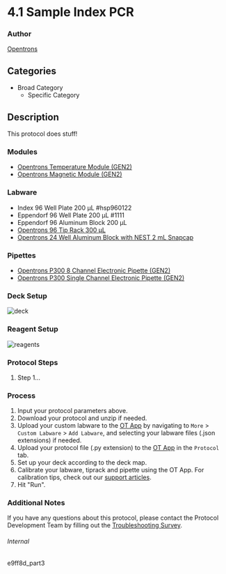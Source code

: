 # 4.1 Sample Index PCR


### Author
[Opentrons](https://opentrons.com/)


## Categories
* Broad Category
	* Specific Category


## Description
This protocol does stuff!


### Modules
* [Opentrons Temperature Module (GEN2)](https://shop.opentrons.com/temperature-module-gen2/)
* [Opentrons Magnetic Module (GEN2)](https://shop.opentrons.com/magnetic-module-gen2/)


### Labware
* Index 96 Well Plate 200 µL #hsp960122
* Eppendorf 96 Well Plate 200 µL #1111
* Eppendorf 96 Aluminum Block 200 µL
* [Opentrons 96 Tip Rack 300 µL](https://shop.opentrons.com/collections/opentrons-tips/products/opentrons-300ul-tips)
* [Opentrons 24 Well Aluminum Block with NEST 2 mL Snapcap](https://shop.opentrons.com/collections/opentrons-tips/products/tube-rack-set-1)


### Pipettes
* [Opentrons P300 8 Channel Electronic Pipette (GEN2)](https://shop.opentrons.com/8-channel-electronic-pipette/)
* [Opentrons P300 Single Channel Electronic Pipette (GEN2)](https://shop.opentrons.com/single-channel-electronic-pipette-p20/)


### Deck Setup
![deck](https://opentrons-protocol-library-website.s3.amazonaws.com/custom-README-images/e9ff8d_part3/deck.png)


### Reagent Setup
![reagents](https://opentrons-protocol-library-website.s3.amazonaws.com/custom-README-images/e9ff8d_part3/reagents.png)


### Protocol Steps
1. Step 1...


### Process
1. Input your protocol parameters above.
2. Download your protocol and unzip if needed.
3. Upload your custom labware to the [OT App](https://opentrons.com/ot-app) by navigating to `More` > `Custom Labware` > `Add Labware`, and selecting your labware files (.json extensions) if needed.
4. Upload your protocol file (.py extension) to the [OT App](https://opentrons.com/ot-app) in the `Protocol` tab.
5. Set up your deck according to the deck map.
6. Calibrate your labware, tiprack and pipette using the OT App. For calibration tips, check out our [support articles](https://support.opentrons.com/en/collections/1559720-guide-for-getting-started-with-the-ot-2).
7. Hit "Run".


### Additional Notes
If you have any questions about this protocol, please contact the Protocol Development Team by filling out the [Troubleshooting Survey](https://protocol-troubleshooting.paperform.co/).


###### Internal
e9ff8d_part3
